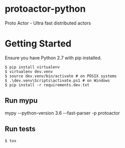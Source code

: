 # protoactor-python
Proto Actor - Ultra fast distributed actors

# Getting Started

Ensure you have Python 2.7 with pip installed.

```
$ pip install virtualenv
$ virtualenv dev.venv
$ source dev.venv/bin/activate # on POSIX systems
$ .\dev.venv\Scripts\activate.ps1 # on Windows
$ pip install -r requirements.dev.txt
```

## Run mypu
mypy --python-version 3.6 --fast-parser -p protoactor

## Run tests

```
$ tox
```
